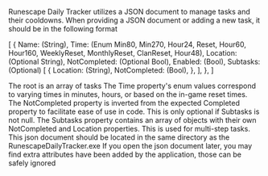 ﻿Runescape Daily Tracker utilizes a JSON document to manage tasks and their cooldowns.
When providing a JSON document or adding a new task, it should be in the following format

[
{
	Name: (String),
	Time: (Enum  Min80, Min270, Hour24, Reset, Hour60, Hour160, WeeklyReset, MonthlyReset, ClanReset, Hour48),
	Location: (Optional String),
	NotCompleted: (Optional Bool),
	Enabled: (Bool),
	Subtasks: (Optional)
	[
		{
			Location: (String),
			NotCompleted: (Bool),
		},
	],
},
]

The root is an array of tasks
The Time property's enum values correspond to varying times in minutes, hours, or based on the in-game reset times.
The NotCompleted property is inverted from the expected Completed property to facilitate ease of use in code. This is only optional if Subtasks is not null.
The Subtasks property contains an array of objects with their own NotCompleted and Location properties. This is used for multi-step tasks.
This json document should be located in the same directory as the RunescapeDailyTracker.exe
If you open the json document later, you may find extra attributes have been added by the application, those can be safely ignored